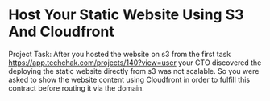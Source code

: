 # Host Your Static Website Using S3 And Cloudfront 
Project Task: After you hosted the website on s3 from the first task https://app.techchak.com/projects/140?view=user your CTO discovered the deploying the static website directly from s3 was not scalable. So you were asked to show the website content using Cloudfront in order to fulfill this contract before routing it via the domain.
